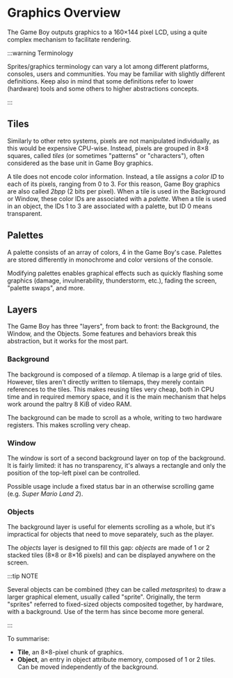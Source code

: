 # Graphics Overview

The Game Boy outputs graphics to a 160×144 pixel LCD, using a quite complex
mechanism to facilitate rendering.

:::warning Terminology

Sprites/graphics terminology can vary a lot among different platforms, consoles,
users and communities. You may be familiar with slightly different definitions.
Keep also in mind that some definitions refer to lower (hardware) tools
and some others to higher abstractions concepts.

:::

## Tiles

Similarly to other retro systems, pixels are not manipulated
individually, as this would be expensive CPU-wise. Instead, pixels are grouped
in 8×8 squares, called _tiles_ (or sometimes "patterns" or "characters"), often considered as
the base unit in Game Boy graphics.

A tile does not encode color information. Instead, a tile assigns a
_color ID_ to each of its pixels, ranging from 0 to 3. For this reason,
Game Boy graphics are also called _2bpp_ (2 bits per pixel). When a tile is used
in the Background or Window, these color IDs are associated with a _palette_. When
a tile is used in an object, the IDs 1 to 3 are associated with a palette, but
ID 0 means transparent.

## Palettes

A palette consists of an array of colors, 4 in the Game Boy's case.
Palettes are stored differently in monochrome and color versions of the console.

Modifying palettes enables graphical effects such as quickly flashing some graphics (damage,
invulnerability, thunderstorm, etc.), fading the screen, "palette swaps", and more.

## Layers

The Game Boy has three "layers", from back to front: the Background, the Window,
and the Objects. Some features and behaviors break this abstraction,
but it works for the most part.

### Background

The background is composed of a _tilemap_. A tilemap is a
large grid of tiles. However, tiles aren't directly written to tilemaps,
they merely contain references to the tiles.
This makes reusing tiles very cheap, both in CPU time and in
required memory space, and it is the main mechanism that helps work around the
paltry 8 KiB of video RAM.

The background can be made to scroll as a whole, writing to two
hardware registers. This makes scrolling very cheap.

### Window

The window is sort of a second background layer on top of the background.
It is fairly limited: it has no transparency, it's always a
rectangle and only the position of the top-left pixel can be controlled.

Possible usage include a fixed status bar in an otherwise scrolling game (e.g.
_Super Mario Land 2_).

### Objects

The background layer is useful for elements scrolling as a whole, but
it's impractical for objects that need to move separately, such as the player.

The _objects_ layer is designed to fill this gap: _objects_ are made of 1 or 2 stacked tiles (8×8 or 8×16 pixels)
and can be displayed anywhere on the screen.

:::tip NOTE

Several objects can be combined (they can be called _metasprites_) to draw
a larger graphical element, usually called "sprite". Originally, the term "sprites"
referred to fixed-sized objects composited together, by hardware, with a background.
Use of the term has since become more general.

:::

To summarise:

- **Tile**, an 8×8-pixel chunk of graphics.
- **Object**, an entry in object attribute memory, composed of 1 or 2
  tiles. Can be moved independently of the background.
